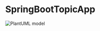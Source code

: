 # SpringBootTopicApp
![PlantUML model](http://www.plantuml.com/plantuml/png/5Sl13S8m30NGLM21Mke5YHki00i4rseZdFZBiOMoFUgxlsljhBb9kbwE28mxaPVVijSuyfD3dAs7z5ZO6itlUblf1QzzVvh5sr3v0L0h8yG9MdWJgCrs5cJJFm00)
